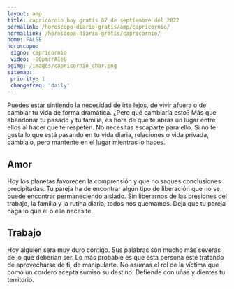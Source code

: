 ```yaml
---
layout: amp
title: capricornio hoy gratis 07 de septiembre del 2022 
permalink: /horoscopo-diario-gratis/amp/capricornio/
normallink: /horoscopo-diario-gratis/capricornio/
home: FALSE
horoscopo:
 signo: capricornio
 video: -DQpmrrAIeU
ogimg: /images/capricornio_char.png
sitemap:
 priority: 1
 changefreq: 'daily'
---
```



Puedes estar sintiendo la necesidad de irte lejos, de vivir afuera o de cambiar tu vida de forma dramática. ¿Pero qué cambiaría esto? Más que abandonar tu pasado y tu familia, es hora de que te abras un lugar entre ellos al hacer que te respeten. No necesitas escaparte para ello. Si no te gusta lo que está pasando en tu vida diaria, relaciones o vida privada, cámbialo, pero mantente en el lugar mientras lo haces.

## Amor

Hoy los planetas favorecen la comprensión y que no saques conclusiones precipitadas. Tu pareja ha de encontrar algún tipo de liberación que no se puede encontrar permaneciendo aislado. Sin liberarnos de las presiones del trabajo, la familia y la rutina diaria, todos nos quemamos. Deja que tu pareja haga lo que él o ella necesite.

## Trabajo

Hoy alguien será muy duro contigo. Sus palabras son mucho más severas de lo que deberían ser. Lo más probable es que esta persona esté tratando de aprovecharse de ti, de manipularte. No asumas el rol de la víctima que como un cordero acepta sumiso su destino. Defiende con uñas y dientes tu territorio.